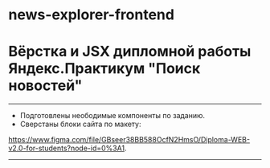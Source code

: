 # news-explorer-frontend

# Вёрстка и JSX дипломной работы Яндекс.Практикум "Поиск новостей"
******************
 - Подготовлены неободимые компоненты по заданию.
 - Сверстаны  блоки сайта по макету:
 
https://www.figma.com/file/GBseer38BB588OcfN2HmsO/Diploma-WEB-v2.0-for-students?node-id=0%3A1.

***********






